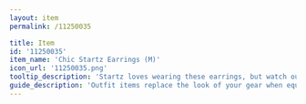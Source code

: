 ```yaml
---
layout: item
permalink: /11250035

title: Item
id: '11250035'
item_name: 'Chic Startz Earrings (M)'
icon_url: '11250035.png'
tooltip_description: 'Startz loves wearing these earrings, but watch out for the pointy parts!'
guide_description: 'Outfit items replace the look of your gear when equipped.'
---
```

